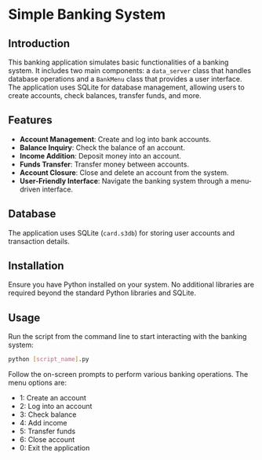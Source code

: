 # Simple Banking System

## Introduction
This banking application simulates basic functionalities of a banking system. It includes two main components: a `data_server` class that handles database operations and a `BankMenu` class that provides a user interface. The application uses SQLite for database management, allowing users to create accounts, check balances, transfer funds, and more.

## Features
- **Account Management**: Create and log into bank accounts.
- **Balance Inquiry**: Check the balance of an account.
- **Income Addition**: Deposit money into an account.
- **Funds Transfer**: Transfer money between accounts.
- **Account Closure**: Close and delete an account from the system.
- **User-Friendly Interface**: Navigate the banking system through a menu-driven interface.

## Database
The application uses SQLite (`card.s3db`) for storing user accounts and transaction details.

## Installation
Ensure you have Python installed on your system. No additional libraries are required beyond the standard Python libraries and SQLite.

## Usage
Run the script from the command line to start interacting with the banking system:

```bash
python [script_name].py
```

Follow the on-screen prompts to perform various banking operations. The menu options are:

- 1: Create an account
- 2: Log into an account
- 3: Check balance
- 4: Add income
- 5: Transfer funds
- 6: Close account
- 0: Exit the application
